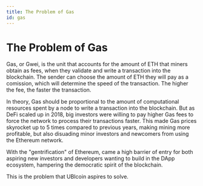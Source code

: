 ```yaml
---
title: The Problem of Gas
id: gas
---
```


# The Problem of Gas 

Gas, or Gwei, is the unit that accounts for the amount of ETH that miners obtain as fees, when they validate and write a transaction into the blockchain. The sender can choose the amount of ETH they will pay as a comission, which will determine the speed of the transaction. The higher the fee, the faster the transaction. 

In theory, Gas should be proportional to the amount of computational resources spent by a node to write a transaction into the blockchain. But as DeFi scaled up in 2018, big investors were willing to pay higher Gas fees to force the network to process their transactions faster. This made Gas prices skyrocket up to 5 times compared to previous years, making mining more profitable, but also disuading minor investors and newcomers from using the Ethereum network. 

With the "gentrification" of Ethereum, came a high barrier of entry for both aspiring new investors and developers wanting to build in the DApp ecosystem, hampering the democratic spirit of the blockchain. 

This is the problem that UBIcoin aspires to solve.

